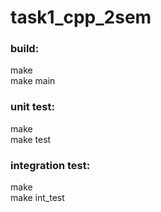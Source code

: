 # task1_cpp_2sem

### build:
make  
make main

### unit test:
make  
make test  

### integration test:
make  
make int_test
